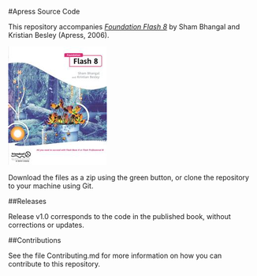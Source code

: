 #Apress Source Code

This repository accompanies [*Foundation Flash 8*](http://www.apress.com/9781590595428) by Sham Bhangal and Kristian Besley (Apress, 2006).

![Cover image](9781590595428.jpg)

Download the files as a zip using the green button, or clone the repository to your machine using Git.

##Releases

Release v1.0 corresponds to the code in the published book, without corrections or updates.

##Contributions

See the file Contributing.md for more information on how you can contribute to this repository.
